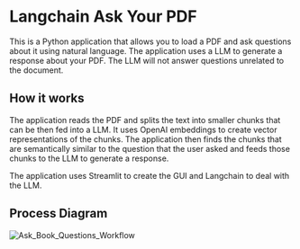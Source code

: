 # Langchain Ask Your PDF

This is a Python application that allows you to load a PDF and ask questions about it using natural language. The application uses a LLM to generate a response about your PDF. The LLM will not answer questions unrelated to the document.

## How it works

The application reads the PDF and splits the text into smaller chunks that can be then fed into a LLM. It uses OpenAI embeddings to create vector representations of the chunks. The application then finds the chunks that are semantically similar to the question that the user asked and feeds those chunks to the LLM to generate a response.

The application uses Streamlit to create the GUI and Langchain to deal with the LLM.

## Process Diagram
![Ask_Book_Questions_Workflow](https://github.com/vishal2develop/PdfTalk/assets/26363518/70573b83-a003-41ed-8f5b-63babb5ae483)


